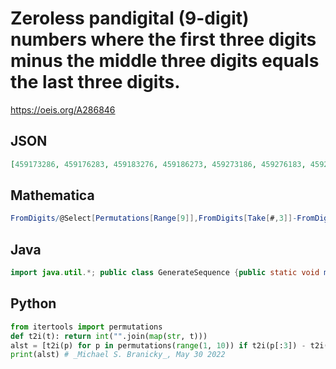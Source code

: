 # Zeroless pandigital \(9\-digit\) numbers where the first three digits minus the middle three digits equals the last three digits\.
https://oeis.org/A286846
## JSON
```JSON
[459173286, 459176283, 459183276, 459186273, 459273186, 459276183, 459283176, 459286173, 468173295, 468175293, 468193275, 468195273, 468273195, 468275193, 468293175, 468295173, 486127359, 486129357, 486157329, 486159327, 486327159, 486329157, 486357129]
```
## Mathematica
```Mathematica
FromDigits/@Select[Permutations[Range[9]],FromDigits[Take[#,3]]-FromDigits[ Take[ #,{4,6}]]==FromDigits[Take[#,-3]]&] (* _Harvey P. Dale_, Aug 08 2020 *)
```
## Java
```Java
import java.util.*; public class GenerateSequence {public static void main(String[] args) { Set<Integer> seq = new TreeSet<Integer>(); for (long i = 123456789l; i < 987654321; i++) {Set<Character> set = new HashSet<Character>(); String number = Long.toString(i);if (!(number.contains("0"))) {for (int n = 0; n < 9; n++){set.add(number.charAt(n));} if (set.size() == 9) {if (Integer.valueOf(number.substring(0, 3)) - Integer.valueOf(number.substring(3, 6)) == Integer.valueOf(number.substring(6, 9))) { seq.add(i);} } } System.out.println(seq); } }
```
## Python
```Python
from itertools import permutations
def t2i(t): return int("".join(map(str, t)))
alst = [t2i(p) for p in permutations(range(1, 10)) if t2i(p[:3]) - t2i(p[3:6]) == t2i(p[6:])]
print(alst) # _Michael S. Branicky_, May 30 2022
```
